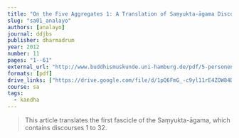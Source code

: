 ```yaml
---
title: "On the Five Aggregates 1: A Translation of Saṃyukta-āgama Discourses 1 to 32"
slug: "sa01_analayo"
authors: [analayo]
journal: ddjbs
publisher: dharmadrum
year: 2012
number: 11
pages: "1--61"
external_url: "http://www.buddhismuskunde.uni-hamburg.de/pdf/5-personen/analayo/translations/sa01.pdf"
formats: [pdf]
drive_links: ["https://drive.google.com/file/d/1pQ6FmG_-c9yl11rE4ZOW84DEDpyTWF-N/view?usp=drivesdk"]
course: sa
tags:
  - kandha
---
```


> This article translates the first fascicle of the Saṃyukta-āgama, which contains discourses 1 to 32.
